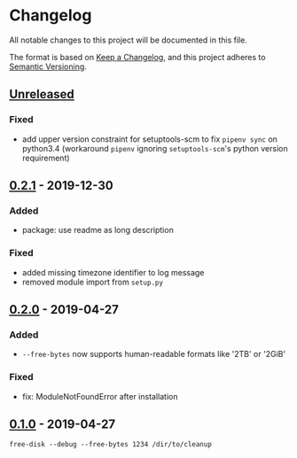 # Changelog
All notable changes to this project will be documented in this file.

The format is based on [Keep a Changelog](https://keepachangelog.com/en/1.0.0/),
and this project adheres to [Semantic Versioning](https://semver.org/spec/v2.0.0.html).

## [Unreleased]
### Fixed
- add upper version constraint for setuptools-scm to fix `pipenv sync` on python3.4
  (workaround `pipenv` ignoring `setuptools-scm`'s python version requirement)

## [0.2.1] - 2019-12-30
### Added
- package: use readme as long description

### Fixed
- added missing timezone identifier to log message
- removed module import from `setup.py`

## [0.2.0] - 2019-04-27
### Added
- `--free-bytes` now supports human-readable formats like '2TB' or '2GiB'

### Fixed
- fix: ModuleNotFoundError after installation

## [0.1.0] - 2019-04-27
`free-disk --debug --free-bytes 1234 /dir/to/cleanup`

[Unreleased]: https://github.com/fphammerle/free-disk/compare/0.2.1...HEAD
[0.2.1]: https://github.com/fphammerle/free-disk/compare/0.2.0...0.2.1
[0.2.0]: https://github.com/fphammerle/free-disk/compare/0.1.0...0.2.0
[0.1.0]: https://github.com/fphammerle/free-disk/tree/0.1.0
